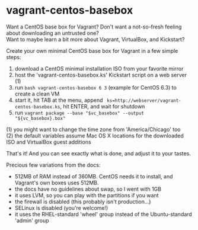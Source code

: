 vagrant-centos-basebox
==============

Want a CentOS base box for Vagrant?  Don't want a not-so-fresh feeling about downloading an untrusted one?<br>
Want to maybe learn a bit more about Vagrant, VirtualBox, and Kickstart?

Create your own minimal CentOS base box for Vagrant in a few simple steps:

1. download a CentOS minimal installation ISO from your favorite mirror
2. host the 'vagrant-centos-basebox.ks' Kickstart script on a web server (1)
3. run `bash vagrant-centos-basebox 6 3` (example for CentOS 6.3) to create a clean VM
4. start it, hit TAB at the menu, append ` ks=http://webserver/vagrant-centos-basebox.ks`, hit ENTER, and wait for shutdown
5. run `vagrant package --base "$vc_basebox" --output "${vc_basebox}.box"`

(1) you might want to change the time zone from 'America/Chicago' too<br>
(2) the default variables assume Mac OS X locations for the downloaded ISO and VirtualBox guest additions<br>

That's it!  And you can see exactly what is done, and adjust it to your tastes.

Precious few variations from the docs:
* 512MB of RAM instead of 360MB. CentOS needs it to install, and Vagrant's own boxes uses 512MB.
* the docs have no guidelines about swap, so I went with 1GB
* it uses LVM, so you can play with the partitions if you want
* the firewall is disabled (this probably isn't production...)
* SELinux is disabled (you're welcome!)
* it uses the RHEL-standard 'wheel' group instead of the Ubuntu-standard 'admin' group
